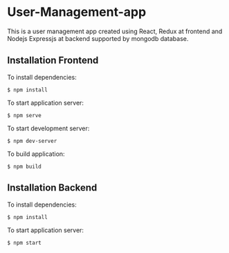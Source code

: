 # User-Management-app
This is a user management app created using React, Redux at frontend and Nodejs Expressjs at backend supported by mongodb database.


## Installation Frontend

To install dependencies:


    $ npm install

To start application server:

    $ npm serve

To start development server: 
   
    $ npm dev-server    

To build application:

    $ npm build

## Installation Backend

To install dependencies:


    $ npm install

To start application server:

    $ npm start